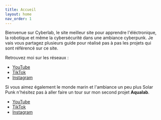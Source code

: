 ```yaml
---
title: Accueil
layout: home
nav_order: 1
---
```


Bienvenue sur Cyberlab, le site meilleur site pour apprendre l'éléctronique, la robotique et même la cybersécurité dans une ambiance cyberpunk.
Je vais vous partagez plusieurs guide pour réalisé pas à pas les projets qui sont référencé sur ce site.

Retrouvez moi sur les réseaux :

- [YouTube](https://youtube.com/@cyberlab_974) 
- [TikTok](https://www.tiktok.com/@cyberlab_974) 
- [Instagram](https://www.instagram.com/cyberlab_974)

Si vous aimez également le monde marin et l'ambiance un peu plus Solar Punk n'hésitez pas à aller faire un tour sur mon second projet **Aqualab**.

- [YouTube](https://youtube.com/@aqualab_974)
- [TikTok](https://www.tiktok.com/@aqualab_974)
- [Instagram](https://www.instagram.com/aqualab_974)
